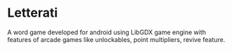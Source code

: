 # Letterati
A word game developed for android using LibGDX game engine with features of arcade games like unlockables, point multipliers, revive feature. 
